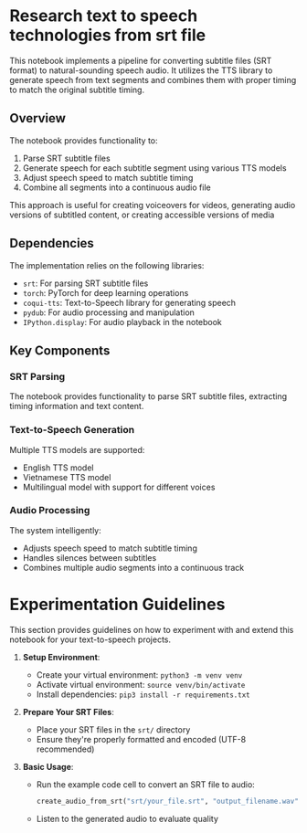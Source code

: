 # Research text to speech technologies from srt file

This notebook implements a pipeline for converting subtitle files (SRT format) to natural-sounding speech audio. It utilizes the TTS library to generate speech from text segments and combines them with proper timing to match the original subtitle timing.

## Overview

The notebook provides functionality to:

1. Parse SRT subtitle files
2. Generate speech for each subtitle segment using various TTS models
3. Adjust speech speed to match subtitle timing
4. Combine all segments into a continuous audio file

This approach is useful for creating voiceovers for videos, generating audio versions of subtitled content, or creating accessible versions of media

## Dependencies

The implementation relies on the following libraries:

-   `srt`: For parsing SRT subtitle files
-   `torch`: PyTorch for deep learning operations
-   `coqui-tts`: Text-to-Speech library for generating speech
-   `pydub`: For audio processing and manipulation
-   `IPython.display`: For audio playback in the notebook

## Key Components

### SRT Parsing

The notebook provides functionality to parse SRT subtitle files, extracting timing information and text content.

### Text-to-Speech Generation

Multiple TTS models are supported:

-   English TTS model
-   Vietnamese TTS model
-   Multilingual model with support for different voices

### Audio Processing

The system intelligently:

-   Adjusts speech speed to match subtitle timing
-   Handles silences between subtitles
-   Combines multiple audio segments into a continuous track

# Experimentation Guidelines

This section provides guidelines on how to experiment with and extend this notebook for your text-to-speech projects.

1. **Setup Environment**:

    - Create your virtual environment: `python3 -m venv venv`
    - Activate virtual environment: `source venv/bin/activate`
    - Install dependencies: `pip3 install -r requirements.txt`

2. **Prepare Your SRT Files**:

    - Place your SRT files in the `srt/` directory
    - Ensure they're properly formatted and encoded (UTF-8 recommended)

3. **Basic Usage**:
    - Run the example code cell to convert an SRT file to audio:
        ```python
        create_audio_from_srt("srt/your_file.srt", "output_filename.wav")
        ```
    - Listen to the generated audio to evaluate quality
